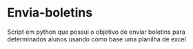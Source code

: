 # Envia-boletins
Script em python que possui o objetivo de enviar boletins para determinados alunos usando como base uma planilha de excel
